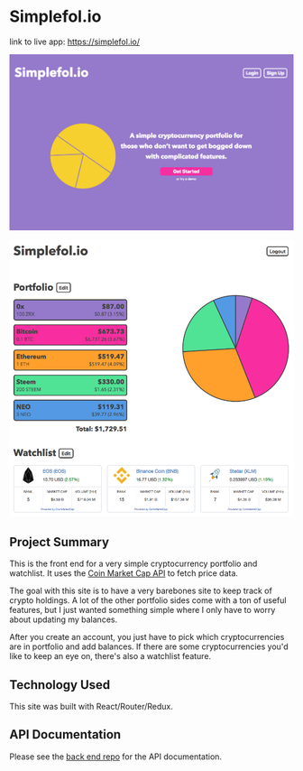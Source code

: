 # Simplefol.io

link to live app: https://simplefol.io/

![landing](landing.png)

![portfoloi](portfolio.png)

## Project Summary

This is the front end for a very simple cryptocurrency portfolio and watchlist. It uses the [Coin Market Cap API](https://coinmarketcap.com/api/) to fetch price data.

The goal with this site is to have a very barebones site to keep track of crypto holdings. A lot of the other portfolio sides come with a ton of useful features, but I just wanted something simple where I only have to worry about updating my balances.

After you create an account, you just have to pick which cryptocurrencies are in portfolio and add balances. If there are some cryptocurrencies you'd like to keep an eye on, there's also a watchlist feature.

## Technology Used

This site was built with React/Router/Redux.

## API Documentation

Please see the [back end repo](https://github.com/jeffbernst/simplefolio-api) for the API documentation.